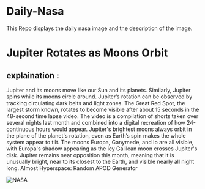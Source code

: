 # Daily-Nasa

This Repo displays the daily nasa image and the description of the image.

<!--NASA-->
# Jupiter Rotates as Moons Orbit
## explaination :

Jupiter and its moons move like our Sun and its planets. Similarly, Jupiter spins while its moons circle around. Jupiter’s rotation can be observed by tracking circulating dark belts and light zones. The Great Red Spot, the largest storm known, rotates to become visible after about 15 seconds in the 48-second time lapse video. The video is a compilation of shorts taken over several nights last month and combined into a digital recreation of how 24-continuous hours would appear. Jupiter's brightest moons always orbit in the plane of the planet's rotation, even as Earth’s spin makes the whole system appear to tilt.  The moons Europa, Ganymede, and Io are all visible, with Europa's shadow appearing as the icy Galilean moon crosses Jupiter's disk.  Jupiter remains near opposition this month, meaning that it is unusually bright, near to its closest to the Earth, and visible nearly all night long.   Almost Hyperspace: Random APOD Generator

![NASA](https://www.youtube.com/embed/juloL5WeLrc?rel=0)
<!--/NASA-->